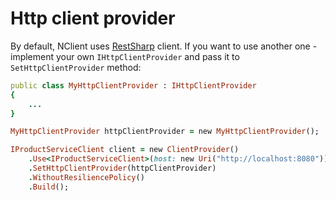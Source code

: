 # Http client provider
By default, NClient uses [RestSharp](https://github.com/restsharp/RestSharp) client. 
If you want to use another one - implement your own `IHttpClientProvider` and pass it to `SetHttpClientProvider` method:

```ruby
public class MyHttpClientProvider : IHttpClientProvider
{
    ...
}

MyHttpClientProvider httpClientProvider = new MyHttpClientProvider();

IProductServiceClient client = new ClientProvider()
    .Use<IProductServiceClient>(host: new Uri("http://localhost:8080"))
    .SetHttpClientProvider(httpClientProvider)
    .WithoutResiliencePolicy()
    .Build();
```
